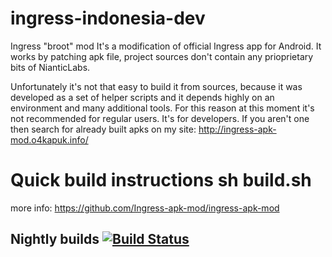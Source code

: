 ingress-indonesia-dev
=====================
Ingress "broot" mod
It's a modification of official Ingress app for Android. It works by patching apk file, project sources don't contain any prioprietary bits of NianticLabs.

Unfortunately it's not that easy to build it from sources, because it was developed as a set of helper scripts and it depends highly on an environment and many additional tools. For this reason at this moment it's not recommended for regular users. It's for developers. If you aren't one then search for already built apks on my site: http://ingress-apk-mod.o4kapuk.info/


Quick build instructions
sh build.sh
==================

more info: https://github.com/Ingress-apk-mod/ingress-apk-mod


Nightly builds [![Build Status](https://travis-ci.org/DeKaN/ingress-apk-mod.png?branch=master)](https://travis-ci.org/isnuryusuf/ingress-indonesia-dev)
------------------------
